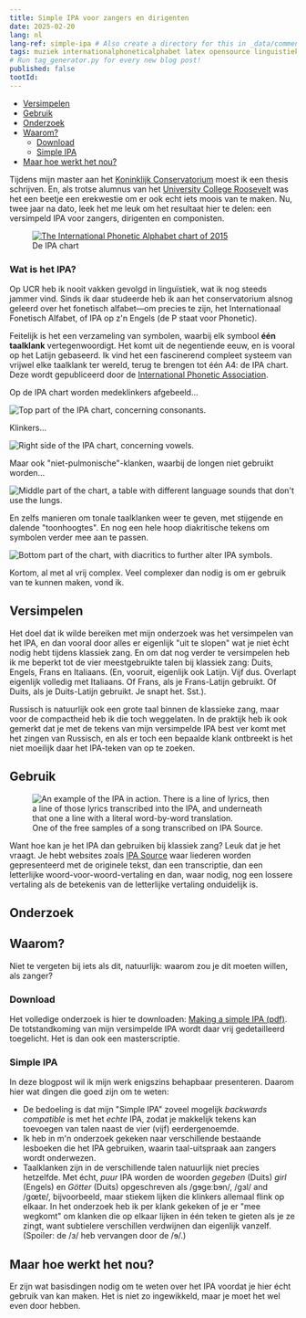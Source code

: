 ```yaml
---
title: Simple IPA voor zangers en dirigenten
date: 2025-02-20
lang: nl
lang-ref: simple-ipa # Also create a directory for this in _data/comments. Throws error otherwise. Add empty file there to propagate on Github as well, then remove again.
tags: muziek internationalphoneticalphabet latex opensource linguistiek onderwijs
# Run tag_generator.py for every new blog post!
published: false
tootId: 
---
```


- [Versimpelen](#versimpelen)
- [Gebruik](#gebruik)
- [Onderzoek](#onderzoek)
- [Waarom?](#waarom)
  - [Download](#download)
  - [Simple IPA](#simple-ipa)
- [Maar hoe werkt het nou?](#maar-hoe-werkt-het-nou)


Tijdens mijn master aan het [Koninklijk Conservatorium](https://koncon.nl) moest ik een thesis schrijven. En, als trotse alumnus van het [University College Roosevelt](https://www.ucr.nl/) was het een beetje een erekwestie om er ook echt iets moois van te maken. Nu, twee jaar na dato, leek het me leuk om het resultaat hier te delen: een versimpeld IPA voor zangers, dirigenten en componisten.

<figure class="fr-ns w-50-ns br3 ma1 ba b--light-gray">
  	<a href="https://www.internationalphoneticassociation.org/IPAcharts/IPA_chart_orig/pdfs/IPA_Kiel_2020_full.pdf">
      <img src="/images/blog/2025/IPA_chart_2020.svg" alt="The International Phonetic Alphabet chart of 2015" class="pa1 br3 br--top"></a>
  	<figcaption class="tc">De IPA chart</figcaption>
</figure>

### Wat is het IPA?

Op UCR heb ik nooit vakken gevolgd in linguïstiek, wat ik nog steeds jammer vind. Sinds ik daar studeerde heb ik aan het conservatorium alsnog geleerd over het fonetisch alfabet—om precies te zijn, het Internationaal Fonetisch Alfabet, of IPA op z'n Engels (de P staat voor Phonetic). 

Feitelijk is het een verzameling van symbolen, waarbij elk symbool **één taalklank** vertegenwoordigt. Het komt uit de negentiende eeuw, en is vooral op het Latijn gebaseerd. Ik vind het een fascinerend compleet systeem van vrijwel elke taalklank ter wereld, terug te brengen tot één A4: de IPA chart. Deze wordt gepubliceerd door de [International Phonetic Association](https://www.internationalphoneticassociation.org/).

<div class="cf"></div>

<div class="w-100 mw7 center">
  <div class="mb3 db w-100 cf">
    <p class="lh-copy db w-100 cf">
      Op de IPA chart worden medeklinkers afgebeeld...
    </p>
  </div>
  <div class="w-100">
    <img src="/images/blog/2025/consonants.svg" alt="Top part of the IPA chart, concerning consonants." class="w-100 db">
  </div>
</div>

<div class="w-100 mw7 center">
  <div class="mb3 db w-100 cf">
    <p class="lh-copy db w-100 cf">
      Klinkers...
    </p>
  </div>
  <div class="w-100">
    <img src="/images/blog/2025/vowels.svg" alt="Right side of the IPA chart, concerning vowels." class="center db">
  </div>
</div>

<div class="w-100 mw7 center">
  <div class="mb3 db w-100 cf">
    <p class="lh-copy db w-100 cf">
      Maar ook "niet-pulmonische"-klanken, waarbij de longen niet gebruikt worden...
    </p>
  </div>
  <div class="w-100">
    <img src="/images/blog/2025/non-pulmonic.svg" alt="Middle part of the chart, a table with different language sounds that don't use the lungs." class="center db">
  </div>
</div>

<div class="w-100 mw7 center">
  <div class="mb3 db w-100 cf">
    <p class="lh-copy db w-100 cf">
      En zelfs manieren om tonale taalklanken weer te geven, met stijgende en dalende "toonhoogtes". En nog een hele hoop diakritische tekens om symbolen verder mee aan te passen.
    </p>
  </div>
  <div class="w-100">
    <img src="/images/blog/2025/diacritics_and_tonal.svg" alt="Bottom part of the chart, with diacritics to further alter IPA symbols." class="center db">
  </div>
</div>

Kortom, al met al vrij complex. Veel complexer dan nodig is om er gebruik van te kunnen maken, vond ik.

## Versimpelen

Het doel dat ik wilde bereiken met mijn onderzoek was het versimpelen van het IPA, en dan vooral door alles er eigenlijk "uit te slopen" wat je niet ècht nodig hebt tijdens klassiek zang. En om dat nog verder te versimpelen heb ik me beperkt tot de vier meestgebruikte talen bij klassiek zang: Duits, Engels, Frans en Italiaans. (En, vooruit, eigenlijk ook Latijn. Vijf dus. Overlapt eigenlijk volledig met Italiaans. Of Frans, als je Frans-Latijn gebruikt. Of Duits, als je Duits-Latijn gebruikt. Je snapt het. Sst.).

Russisch is natuurlijk ook een grote taal binnen de klassieke zang, maar voor de compactheid heb ik die toch weggelaten. In de praktijk heb ik ook gemerkt dat je met de tekens van mijn versimpelde IPA best ver komt met het zingen van Russisch, en als er toch een bepaalde klank ontbreekt is het niet moeilijk daar het IPA-teken van op te zoeken.

## Gebruik

<figure class="fr-ns w-50-ns br3 ma1 ba b--light-gray">
      <img src="/images/blog/2025/voorbeeld_ipa_source.svg" alt="An example of the IPA in action. There is a line of lyrics, then a line of those lyrics transcribed into the IPA, and underneath that one a line with a literal word-by-word translation." class=" br3 br--top">
  	<figcaption class="tc">One of the free samples of a song transcribed on IPA Source.</figcaption>
</figure>

Want hoe kan je het IPA dan gebruiken bij klassiek zang? Leuk dat je het vraagt. Je hebt websites zoals [IPA Source](https://www.ipasource.com/) waar liederen worden gepresenteerd met de originele tekst, dan een transcriptie, dan een letterlijke woord-voor-woord-vertaling en dan, waar nodig, nog een lossere vertaling als de betekenis van de letterlijke vertaling onduidelijk is.

<!-- 
En als ik zeg vrijwel elke taalklank ter wereld, dan bedoel ik ook vrijwel elke taalklank ter wereld. Met het IPA zijn klik-klanken van sommige Afrikaanse talen op te schrijven, maar ook de "toonhoogte" van het Chinees, waar een woord van betekenis kan veranderen als de toon van hoog naar laag gaat of van laag naar hoog. -->

## Onderzoek





## Waarom?

Niet te vergeten bij iets als dit, natuurlijk: waarom zou je dit moeten willen, als zanger? 

### Download

Het volledige onderzoek is hier te downloaden: [Making a simple IPA (pdf)](/images/blog/2025/making_a_simple_IPA.pdf). De totstandkoming van mijn versimpelde IPA wordt daar vrij gedetailleerd toegelicht. Het is dan ook een masterscriptie.

### Simple IPA

In deze blogpost wil ik mijn werk enigszins behapbaar presenteren. Daarom hier wat dingen die goed zijn om te weten:

- De bedoeling is dat mijn "Simple IPA" zoveel mogelijk *backwards compatible* is met het *echte* IPA, zodat je makkelijk tekens kan toevoegen van talen naast de vier (vijf) eerdergenoemde.
- Ik heb in m'n onderzoek gekeken naar verschillende bestaande lesboeken die het IPA gebruiken, waarin taal-uitspraak aan zangers wordt onderwezen.
- Taalklanken zijn in de verschillende talen natuurlijk niet precíes hetzelfde. Met écht, *puur* IPA worden de woorden *gegeben* (Duits) *girl* (Engels) en *Götter* (Duits) opgeschreven als /gɘgeːbɘn/, /gɜl/ and /gœtɐ/, bijvoorbeeld, maar stiekem lijken die klinkers allemaal flink op elkaar. In het onderzoek heb ik per klank gekeken of je er "mee wegkomt" om klanken die op elkaar lijken in één teken te gieten als je ze zingt, want subtielere verschillen verdwijnen dan eigenlijk vanzelf. (Spoiler: de /ɜ/ heb vervangen door de /ɘ/.)

## Maar hoe werkt het nou?

Er zijn wat basisdingen nodig om te weten over het IPA voordat je hier écht gebruik van kan maken. Het is niet zo ingewikkeld, maar je moet het wel even door hebben.